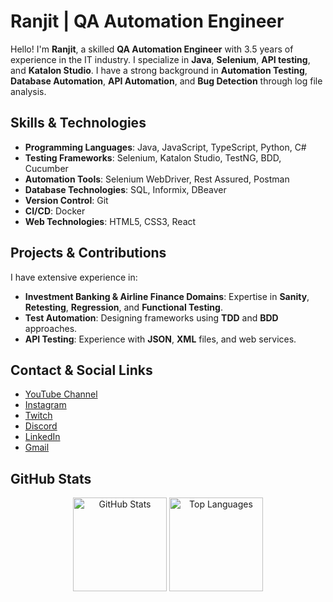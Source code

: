 # Ranjit | QA Automation Engineer

Hello! I'm **Ranjit**, a skilled **QA Automation Engineer** with 3.5 years of experience in the IT industry. I specialize in **Java**, **Selenium**, **API testing**, and **Katalon Studio**. I have a strong background in **Automation Testing**, **Database Automation**, **API Automation**, and **Bug Detection** through log file analysis. 

## Skills & Technologies

- **Programming Languages**: Java, JavaScript, TypeScript, Python, C#
- **Testing Frameworks**: Selenium, Katalon Studio, TestNG, BDD, Cucumber
- **Automation Tools**: Selenium WebDriver, Rest Assured, Postman
- **Database Technologies**: SQL, Informix, DBeaver
- **Version Control**: Git
- **CI/CD**: Docker
- **Web Technologies**: HTML5, CSS3, React

## Projects & Contributions

I have extensive experience in:
- **Investment Banking & Airline Finance Domains**: Expertise in **Sanity**, **Retesting**, **Regression**, and **Functional Testing**.
- **Test Automation**: Designing frameworks using **TDD** and **BDD** approaches.
- **API Testing**: Experience with **JSON**, **XML** files, and web services.

## Contact & Social Links

- [YouTube Channel](https://www.youtube.com/@Technical_Ninja)
- [Instagram](https://www.instagram.com/)
- [Twitch](https://www.twitch.tv/)
- [Discord](https://discord.com/)
- [LinkedIn](https://www.linkedin.com/)
- [Gmail](mailto:someone@example.com)

## GitHub Stats

<div align="center">
  <img src="https://github-readme-stats.vercel.app/api?username=vadaranjit&show_icons=true&theme=dracula" height="150" alt="GitHub Stats" />
  <img src="https://github-readme-stats.vercel.app/api/top-langs?username=vadaranjit&layout=compact&theme=dracula" height="150" alt="Top Languages" />
</div>
